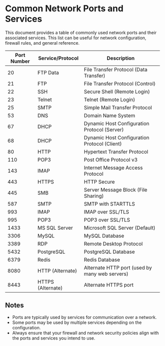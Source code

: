 # Common Network Ports and Services

This document provides a table of commonly used network ports and their associated services. This list can be useful for network configuration, firewall rules, and general reference.

| Port Number | Service/Protocol      | Description                                |
|-------------|------------------------|--------------------------------------------|
| 20          | FTP Data               | File Transfer Protocol (Data Transfer)     |
| 21          | FTP                    | File Transfer Protocol (Control)           |
| 22          | SSH                    | Secure Shell (Remote Login)                |
| 23          | Telnet                 | Telnet (Remote Login)                      |
| 25          | SMTP                   | Simple Mail Transfer Protocol              |
| 53          | DNS                    | Domain Name System                         |
| 67          | DHCP                   | Dynamic Host Configuration Protocol (Server)|
| 68          | DHCP                   | Dynamic Host Configuration Protocol (Client)|
| 80          | HTTP                   | Hypertext Transfer Protocol                |
| 110         | POP3                   | Post Office Protocol v3                    |
| 143         | IMAP                   | Internet Message Access Protocol           |
| 443         | HTTPS                  | HTTP Secure                                |
| 445         | SMB                    | Server Message Block (File Sharing)        |
| 587         | SMTP                   | SMTP with STARTTLS                         |
| 993         | IMAP                   | IMAP over SSL/TLS                          |
| 995         | POP3                   | POP3 over SSL/TLS                          |
| 1433        | MS SQL Server           | Microsoft SQL Server (Default)             |
| 3306        | MySQL                   | MySQL Database                             |
| 3389        | RDP                    | Remote Desktop Protocol                    |
| 5432        | PostgreSQL              | PostgreSQL Database                        |
| 6379        | Redis                   | Redis Database                             |
| 8080        | HTTP (Alternate)       | Alternate HTTP port (used by many web servers) |
| 8443        | HTTPS (Alternate)      | Alternate HTTPS port                       |

## Notes

- Ports are typically used by services for communication over a network.
- Some ports may be used by multiple services depending on the configuration.
- Always ensure that your firewall and network security policies align with the ports and services you intend to use.


